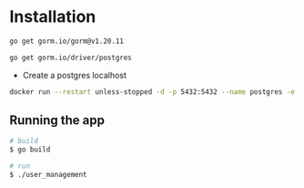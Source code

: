 # Installation

```bash
go get gorm.io/gorm@v1.20.11 
```

```bash
go get gorm.io/driver/postgres
```

- Create a postgres localhost

```bash
docker run --restart unless-stopped -d -p 5432:5432 --name postgres -e POSTGRES_USER=root -e POSTGRES_PASSWORD=root -e POSTGRES_DB=example  postgres
```

## Running the app

```bash
# build
$ go build

# run
$ ./user_management

```
